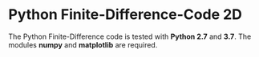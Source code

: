 # Python Finite-Difference-Code 2D

The Python Finite-Difference code is tested with **Python 2.7** and **3.7**. The modules **numpy** and **matplotlib** are required.
